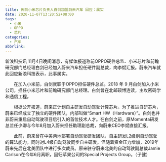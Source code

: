 ```yaml
---
title: 传前小米芯片负责人白剑加盟蔚来汽车 回应：属实
date: 2020-11-07T13:20:52+08:00
tags:
  - 小米
  - OPPO
  - 芯片
categories:
  - 汽车
abbrlink:
---
```


新浪科技讯 11月4日晚间消息，有媒体报道称前OPPO硬件总监、小米芯片和前瞻研究部门总经理白剑已经加入蔚来汽车担任硬件副总裁，向李斌汇报。蔚来汽车就此回应新浪科技表示，此事属实。

　　在加入小米前，白剑就职于OPPO担任硬件总监。2018 年 9 月白剑加入小米公司，担任小米芯片和前瞻研究部门总经理。白剑曾在北邮硕博连读，主攻密码学和通信工程。

　　根据公开报道，蔚来正计划自主研发自动驾驶计算芯片。为了推进自研芯片，蔚来已经成立了独立的硬件团队，内部叫做“Smart HW（Hardware）”。白剑也并非蔚来重启自动驾驶项目后引入的首位技术人才。在白剑之前，原Momenta研发总监任少卿与今年8月加入蔚来担任助理副总裁，向蔚来CEO李斌直接汇报。

　　此前，蔚来曾在中美两地部署自动驾驶研发团队，自主研发L2级别自动驾驶的算法能力，同时对L4级自动驾驶同步自主研发。但随着资金压力增加，2019年蔚来先后在北美团队中进行多次裁员。原来驻守蔚来北美的自动驾驶副总裁Jamie Carlson在今年6月离职，回归苹果公司的Special Projects Group。（子健）